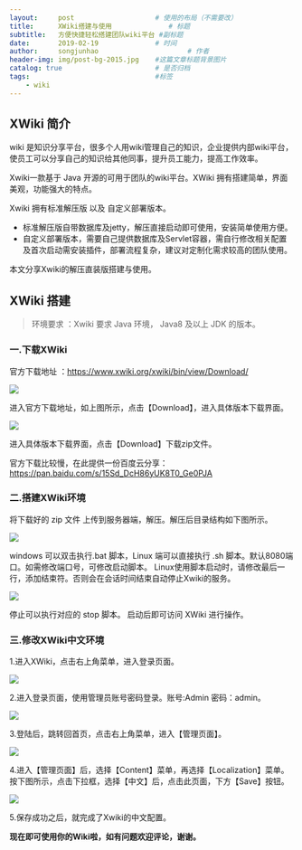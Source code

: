 ```yaml
---
layout:     post                    # 使用的布局（不需要改）
title:      XWiki搭建与使用              # 标题
subtitle:   方便快捷轻松搭建团队wiki平台 #副标题
date:       2019-02-19              # 时间
author:     songjunhao                      # 作者
header-img: img/post-bg-2015.jpg    #这篇文章标题背景图片
catalog: true                       # 是否归档
tags:                               #标签
    - wiki
---
```


## XWiki 简介

wiki 是知识分享平台，很多个人用wiki管理自己的知识，企业提供内部wiki平台，使员工可以分享自己的知识给其他同事，提升员工能力，提高工作效率。

Xwiki一款基于 Java 开源的可用于团队的wiki平台。XWiki 拥有搭建简单，界面美观，功能强大的特点。

Xwiki 拥有标准解压版 以及 自定义部署版本。
+ 标准解压版自带数据库及jetty，解压直接启动即可使用，安装简单使用方便。
+ 自定义部署版本，需要自己提供数据库及Servlet容器，需自行修改相关配置及首次启动需安装插件，部署流程复杂，建议对定制化需求较高的团队使用。

本文分享Xwiki的解压直装版搭建与使用。

## XWiki 搭建

>环境要求 ：Xwiki 要求 Java 环境， Java8 及以上 JDK 的版本。

### 一.下载XWiki

官方下载地址 ：https://www.xwiki.org/xwiki/bin/view/Download/

![](https://i.loli.net/2019/02/19/5c6bb8786891e.jpg)

进入官方下载地址，如上图所示，点击【Download】，进入具体版本下载界面。

![](https://i.loli.net/2019/02/19/5c6bbc69f26c0.jpg)

进入具体版本下载界面，点击【Download】下载zip文件。

官方下载比较慢，在此提供一份百度云分享：https://pan.baidu.com/s/15Sd_DcH86yUK8T0_Ge0PJA

### 二.搭建XWiki环境

将下载好的 zip 文件 上传到服务器端，解压。解压后目录结构如下图所示。

![](https://i.loli.net/2019/02/19/5c6bbf25d65f4.jpg)

windows 可以双击执行.bat 脚本，Linux 端可以直接执行 .sh 脚本。默认8080端口。如需修改端口号，可修改启动脚本。
Linux使用脚本启动时，请修改最后一行，添加结束符。否则会在会话时间结束自动停止Xwiki的服务。

![](https://i.loli.net/2019/02/19/5c6bc1ddcd494.jpg)

停止可以执行对应的 stop 脚本。
启动后即可访问 XWiki 进行操作。

### 三.修改XWiki中文环境

1.进入XWiki，点击右上角菜单，进入登录页面。

![](https://i.loli.net/2019/02/19/5c6bc6dd04d78.jpg)

2.进入登录页面，使用管理员账号密码登录。账号:Admin  密码：admin。

![](https://i.loli.net/2019/02/19/5c6bc7475e0e2.jpg)

3.登陆后，跳转回首页，点击右上角菜单，进入【管理页面】。

![](https://i.loli.net/2019/02/19/5c6bc84415326.jpg)

4.进入【管理页面】后，选择【Content】菜单，再选择【Localization】菜单。按下图所示，点击下拉框，选择【中文】后，点击此页面，下方【Save】按钮。

![](https://i.loli.net/2019/02/19/5c6bc9ddb4d42.jpg)

5.保存成功之后，就完成了Xwiki的中文配置。

**现在即可使用你的Wiki啦，如有问题欢迎评论，谢谢。**
